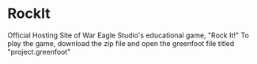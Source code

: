 # RockIt
Official Hosting Site of War Eagle Studio's educational game, "Rock It!"
To play the game, download the zip file and open the greenfoot file titled "project.greenfoot"
